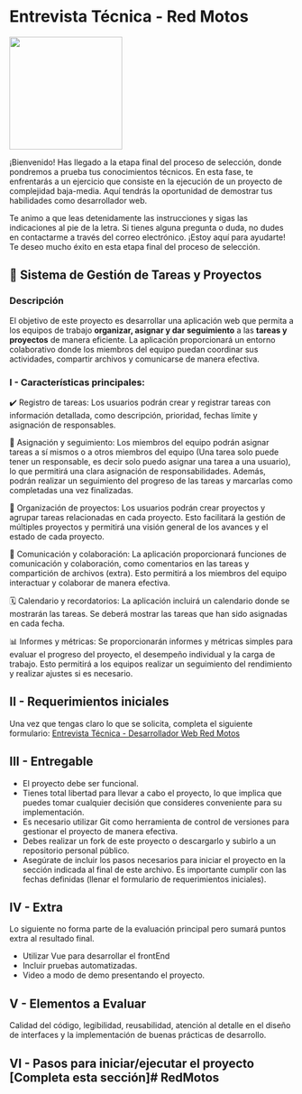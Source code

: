 # Entrevista Técnica - Red Motos

<img src="https://motos.redmotoshn.com/img/logo.png" width="200px" />

¡Bienvenido! Has llegado a la etapa final del proceso de selección, donde pondremos a prueba tus conocimientos técnicos. En esta fase, te enfrentarás a un ejercicio que consiste en la ejecución de un proyecto de complejidad baja-media. Aquí tendrás la oportunidad de demostrar tus habilidades como desarrollador web.

Te animo a que leas detenidamente las instrucciones y sigas las indicaciones al pie de la letra. Si tienes alguna pregunta o duda, no dudes en contactarme a través del correo electrónico. ¡Estoy aquí para ayudarte! Te deseo mucho éxito en esta etapa final del proceso de selección.

## 🚀 Sistema de Gestión de Tareas y Proyectos

### Descripción
El objetivo de este proyecto es desarrollar una aplicación web que permita a los equipos de trabajo **organizar, asignar y dar seguimiento** a las **tareas y proyectos** de manera eficiente. La aplicación proporcionará un entorno colaborativo donde los miembros del equipo puedan coordinar sus actividades, compartir archivos y comunicarse de manera efectiva.

### I - Características principales:

✔️ Registro de tareas: Los usuarios podrán crear y registrar tareas con información detallada, como descripción, prioridad, fechas límite y asignación de responsables.

📝 Asignación y seguimiento: Los miembros del equipo podrán asignar tareas a sí mismos o a otros miembros del equipo (Una tarea solo puede tener un responsable, es decir solo puedo asignar una tarea a una usuario), lo que permitirá una clara asignación de responsabilidades. Además, podrán realizar un seguimiento del progreso de las tareas y marcarlas como completadas una vez finalizadas.

📂 Organización de proyectos: Los usuarios podrán crear proyectos y agrupar tareas relacionadas en cada proyecto. Esto facilitará la gestión de múltiples proyectos y permitirá una visión general de los avances y el estado de cada proyecto.

💬 Comunicación y colaboración: La aplicación proporcionará funciones de comunicación y colaboración, como comentarios en las tareas y compartición de archivos (extra). Esto permitirá a los miembros del equipo interactuar y colaborar de manera efectiva.

🗓️ Calendario y recordatorios: La aplicación incluirá un calendario donde se mostrarán las tareas. Se deberá mostrar las tareas que han sido asignadas en cada fecha.

📊 Informes y métricas: Se proporcionarán informes y métricas simples para evaluar el progreso del proyecto, el desempeño individual y la carga de trabajo. Esto permitirá a los equipos realizar un seguimiento del rendimiento y realizar ajustes si es necesario.

## II - Requerimientos iniciales
Una vez que tengas claro lo que se solicita, completa el siguiente formulario: [Entrevista Técnica - Desarrollador Web Red Motos](https://forms.gle/DbYUebkQ6vUzmUfXA)

## III - Entregable
* El proyecto debe ser funcional.
* Tienes total libertad para llevar a cabo el proyecto, lo que implica que puedes tomar cualquier decisión que consideres conveniente para su implementación.
* Es necesario utilizar Git como herramienta de control de versiones para gestionar el proyecto de manera efectiva.
* Debes realizar un fork de este proyecto o descargarlo y subirlo a un repositorio personal público.
* Asegúrate de incluir los pasos necesarios para iniciar el proyecto en la sección indicada al final de este archivo.
Es importante cumplir con las fechas definidas (llenar el formulario de requerimientos iniciales).

## IV - Extra
Lo siguiente no forma parte de la evaluación principal pero sumará puntos extra al resultado final.
* Utilizar Vue para desarrollar el frontEnd
* Incluir pruebas automatizadas.
* Video a modo de demo presentando el proyecto.

## V - Elementos a Evaluar
Calidad del código, legibilidad, reusabilidad, atención al detalle en el diseño de interfaces y la implementación de buenas prácticas de desarrollo.


## VI - Pasos para iniciar/ejecutar el proyecto [Completa esta sección]# RedMotos

